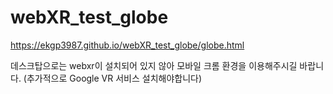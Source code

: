 # webXR_test_globe

https://ekgp3987.github.io/webXR_test_globe/globe.html

데스크탑으로는 webxr이 설치되어 있지 않아 모바일 크롬 환경을 이용해주시길 바랍니다. (추가적으로 Google VR 서비스 설치해야합니다)
